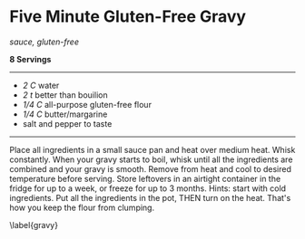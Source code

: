 # Five Minute Gluten-Free Gravy

*sauce, gluten-free*

**8 Servings**

---

- *2 C* water
- *2 t* better than bouilion
- *1/4 C* all-purpose gluten-free flour
- *1/4 C* butter/margarine
- salt and pepper to taste

---

Place all ingredients in a small sauce pan and heat over medium heat. Whisk
constantly. When your gravy starts to boil, whisk until all the ingredients are
combined and your gravy is smooth. Remove from heat and cool to desired
temperature before serving. Store leftovers in an airtight container in the
fridge for up to a week, or freeze for up to 3 months. Hints: start with cold
ingredients. Put all the ingredients in the pot, THEN turn on the heat. That's
how you keep the flour from clumping.

\label{gravy}
